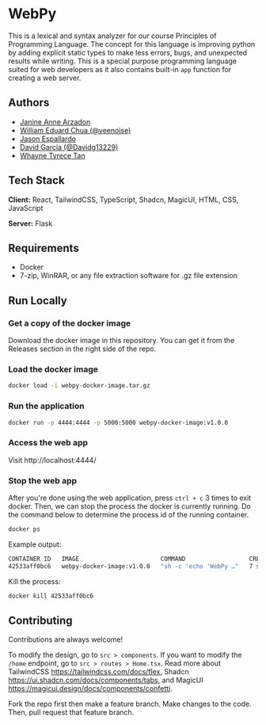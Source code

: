 
# WebPy

This is a lexical and syntax analyzer for our course Principles of Programming Language. The concept for this language is improving python by adding explicit static types to make less errors, bugs, and unexpected results while writing. This is a special purpose programming language suited for web developers as it also contains built-in `app` function for creating a web server.

## Authors

- [Janine Anne Arzadon](https://www.github.com/veenoise)
- [William Eduard Chua (@veenoise)](https://www.github.com/veenoise)
- [Jason Espallardo](https://www.github.com/veenoise)
- [David Garcia (@Davidg13229)](https://www.github.com/Davidg13229)
- [Whayne Tyrece Tan](https://www.github.com/veenoise)

## Tech Stack

**Client:** React, TailwindCSS, TypeScript, Shadcn, MagicUI, HTML, CSS, JavaScript

**Server:** Flask

## Requirements

- Docker
- 7-zip, WinRAR, or any file extraction software for .gz file extension

## Run Locally

### Get a copy of the docker image
Download the docker image in this repository. You can get it from the Releases section in the right side of the repo.

### Load the docker image

```bash
docker load -i webpy-docker-image.tar.gz
```

### Run the application

```bash
docker run -p 4444:4444 -p 5000:5000 webpy-docker-image:v1.0.0
```

### Access the web app

Visit http://localhost:4444/

### Stop the web app

After you're done using the web application, press `ctrl + c` 3 times to exit docker. Then, we can stop the process the docker is currently running. Do the command below to determine the process id of the running container.


```bash
docker ps
```

Example output:

```bash
CONTAINER ID   IMAGE                       COMMAND                  CREATED         STATUS         PORTS                                                                                  NAMES
42533aff0bc6   webpy-docker-image:v1.0.0   "sh -c 'echo 'WebPy …"   7 seconds ago   Up 7 seconds   0.0.0.0:4444->4444/tcp, :::4444->4444/tcp, 0.0.0.0:5000->5000/tcp, :::5000->5000/tcp   agitated_goodall
```

Kill the process:

```bash
docker kill 42533aff0bc6
```

## Contributing

Contributions are always welcome!

To modify the design, go to `src > components`. If you want to modify the `/home` endpoint, go to `src > routes > Home.tsx`. Read more about TailwindCSS https://tailwindcss.com/docs/flex, Shadcn https://ui.shadcn.com/docs/components/tabs, and MagicUI https://magicui.design/docs/components/confetti.

Fork the repo first then make a feature branch. Make changes to the code. Then, pull request that feature branch.
